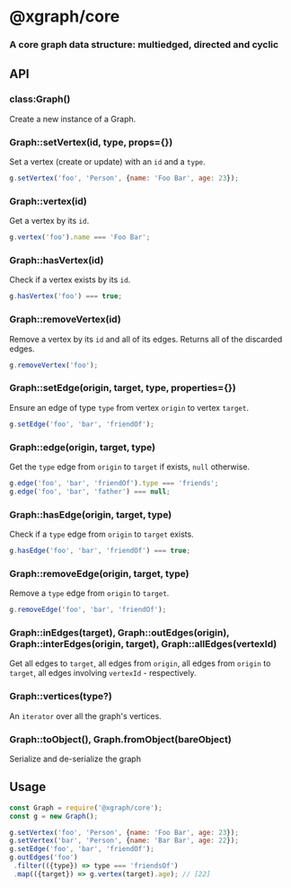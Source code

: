 # @xgraph/core
### A core graph data structure: multiedged, directed and cyclic

## API
### class:Graph()
Create a new instance of a Graph.

### Graph::setVertex(id, type, props={})
Set a vertex (create or update) with an `id` and a `type`.

```js
g.setVertex('foo', 'Person', {name: 'Foo Bar', age: 23});
```

### Graph::vertex(id)
Get a vertex by its `id`.

```js
g.vertex('foo').name === 'Foo Bar';
```

### Graph::hasVertex(id)
Check if a vertex exists by its `id`.

```js
g.hasVertex('foo') === true;
```

### Graph::removeVertex(id)
Remove a vertex by its `id` and all of its edges.
Returns all of the discarded edges.

```js
g.removeVertex('foo');
```

### Graph::setEdge(origin, target, type, properties={})
Ensure an edge of type `type` from vertex `origin` to vertex `target`.

```js
g.setEdge('foo', 'bar', 'friendOf');
```

### Graph::edge(origin, target, type)
Get the `type` edge from `origin` to `target` if exists, `null` otherwise.

```js
g.edge('foo', 'bar', 'friendOf').type === 'friends';
g.edge('foo', 'bar', 'father') === null;
```

### Graph::hasEdge(origin, target, type)
Check if a `type` edge from `origin` to `target` exists.

```js
g.hasEdge('foo', 'bar', 'friendOf') === true;
```

### Graph::removeEdge(origin, target, type)
Remove a `type` edge from `origin` to `target`.

```js
g.removeEdge('foo', 'bar', 'friendOf');
```

### Graph::inEdges(target), Graph::outEdges(origin), Graph::interEdges(origin, target), Graph::allEdges(vertexId)
Get all edges to `target`, all edges from `origin`, all edges from `origin` to `target`, all edges involving `vertexId` - respectively.

### Graph::vertices(type?)
An `iterator` over all the graph's vertices.

### Graph::toObject(), Graph.fromObject(bareObject)
Serialize and de-serialize the graph

## Usage
```js
const Graph = require('@xgraph/core');
const g = new Graph();

g.setVertex('foo', 'Person', {name: 'Foo Bar', age: 23});
g.setVertex('bar', 'Person', {name: 'Bar Bar', age: 22});
g.setEdge('foo', 'bar', 'friendOf');
g.outEdges('foo')
 .filter(({type}) => type === 'friendsOf')
 .map(({target}) => g.vertex(target).age); // [22]
```